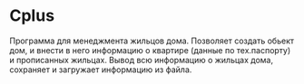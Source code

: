 # Cplus
Программа для менеджмента жильцов дома. Позволяет создать обьект дом, и внести в него информацию о квартире (данные по тех.паспорту) и прописанных жильцах. Вывод всю информацию о жильцах дома, сохраняет и загружает информацию из файла.
